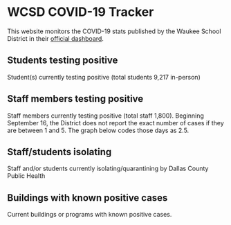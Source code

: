 # WCSD COVID-19 Tracker

This website monitors the COVID-19 stats published by the Waukee School District in their [official dashboard](https://waukeeschools.org/rtl/covid-19-information-for-families/).


## Students testing positive

Student(s) currently testing positive (total students 9,217 in-person)

<div id="data-students"></div>


## Staff members testing positive

Staff members currently testing positive (total staff 1,800). Beginning September 16, the District does not
report the exact number of cases if they are between 1 and 5. The graph below codes those days as 2.5.

<div id="data-staff"></div>


## Staff/students isolating

Staff and/or students currently isolating/quarantining by Dallas County Public Health

<div id="data-isolating"></div>


## Buildings with known positive cases

Current buildings or programs with known positive cases.

<div id="buildings"></div>



<script src="https://cdn.jsdelivr.net/npm/vega@5.12.1"></script>
<script src="https://cdn.jsdelivr.net/npm/vega-lite@4.13.1"></script>
<script src="https://cdn.jsdelivr.net/npm/vega-embed@6.8.0"></script>
<script src="plots.js"></script>

<script type="text/javascript">
  load_plot("data-students");
  load_plot("data-staff");
  load_plot("data-isolating");
  load_plot("buildings");
</script>
